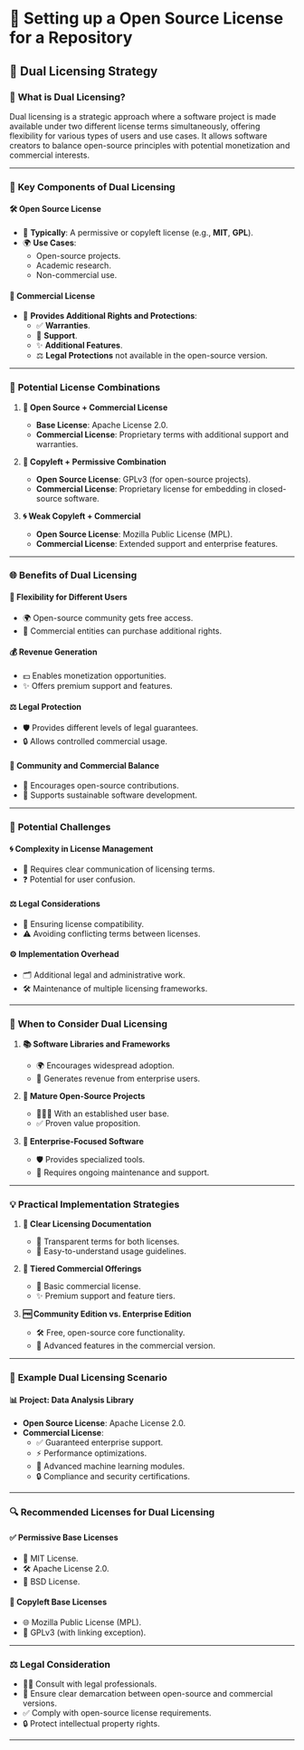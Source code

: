 # 📜 Setting up a Open Source License for a Repository

## 🔄 **Dual Licensing Strategy**

### 🤔 **What is Dual Licensing?**

Dual licensing is a strategic approach where a software project is made available under two different license terms simultaneously, offering flexibility for various types of users and use cases. It allows software creators to balance open-source principles with potential monetization and commercial interests.  

---

### 🌟 **Key Components of Dual Licensing**

#### 🛠 **Open Source License**

- 📝 **Typically**: A permissive or copyleft license (e.g., **MIT**, **GPL**).  
- 🌍 **Use Cases**:  
  - Open-source projects.  
  - Academic research.  
  - Non-commercial use.

#### 💼 **Commercial License**

- 📜 **Provides Additional Rights and Protections**:
  - ✅ **Warranties**.  
  - 🤝 **Support**.  
  - ✨ **Additional Features**.  
  - ⚖️ **Legal Protections** not available in the open-source version.

---

### 🤝 **Potential License Combinations**

1. **📂 Open Source + Commercial License**
   - **Base License**: Apache License 2.0.  
   - **Commercial License**: Proprietary terms with additional support and warranties.

2. **🔗 Copyleft + Permissive Combination**
   - **Open Source License**: GPLv3 (for open-source projects).  
   - **Commercial License**: Proprietary license for embedding in closed-source software.

3. **🌀 Weak Copyleft + Commercial**
   - **Open Source License**: Mozilla Public License (MPL).  
   - **Commercial License**: Extended support and enterprise features.

---

### 🌐 **Benefits of Dual Licensing**

#### 🎯 **Flexibility for Different Users**

- 🌍 Open-source community gets free access.  
- 💼 Commercial entities can purchase additional rights.

#### 💰 **Revenue Generation**

- 💵 Enables monetization opportunities.  
- ✨ Offers premium support and features.

#### ⚖️ **Legal Protection**

- 🛡 Provides different levels of legal guarantees.  
- 🔒 Allows controlled commercial usage.

#### 🌟 **Community and Commercial Balance**

- 🤝 Encourages open-source contributions.  
- 🔄 Supports sustainable software development.

---

### 🚫 **Potential Challenges**

#### 🌀 **Complexity in License Management**

- 📣 Requires clear communication of licensing terms.  
- ❓ Potential for user confusion.

#### ⚖️ **Legal Considerations**

- 🔧 Ensuring license compatibility.  
- ⚠️ Avoiding conflicting terms between licenses.

#### ⚙️ **Implementation Overhead**

- 🗂 Additional legal and administrative work.  
- 🛠 Maintenance of multiple licensing frameworks.

---

### 🤔 **When to Consider Dual Licensing**

1. **📚 Software Libraries and Frameworks**
   - 🌍 Encourages widespread adoption.  
   - 💼 Generates revenue from enterprise users.

2. **🔧 Mature Open-Source Projects**
   - 🧑‍🤝‍🧑 With an established user base.  
   - ✅ Proven value proposition.

3. **🏢 Enterprise-Focused Software**
   - 🛡 Provides specialized tools.  
   - 🔄 Requires ongoing maintenance and support.

---

### 💡 **Practical Implementation Strategies**

1. **📜 Clear Licensing Documentation**
   - 📝 Transparent terms for both licenses.  
   - 📖 Easy-to-understand usage guidelines.

2. **💼 Tiered Commercial Offerings**
   - 📂 Basic commercial license.  
   - ✨ Premium support and feature tiers.

3. **🆓 Community Edition vs. Enterprise Edition**
   - 🛠 Free, open-source core functionality.  
   - 💼 Advanced features in the commercial version.

---

### 🌟 **Example Dual Licensing Scenario**

#### 📊 **Project**: Data Analysis Library

- **Open Source License**: Apache License 2.0.  
- **Commercial License**:  
  - ✅ Guaranteed enterprise support.  
  - ⚡ Performance optimizations.  
  - 🤖 Advanced machine learning modules.  
  - 🔒 Compliance and security certifications.

---

### 🔍 **Recommended Licenses for Dual Licensing**

#### ✅ **Permissive Base Licenses**

- 📜 MIT License.  
- 🛠 Apache License 2.0.  
- 📂 BSD License.

#### 🔗 **Copyleft Base Licenses**

- 🌐 Mozilla Public License (MPL).  
- 🔗 GPLv3 (with linking exception).

---

### ⚖️ **Legal Consideration**

- 🧑‍⚖️ Consult with legal professionals.  
- 🔄 Ensure clear demarcation between open-source and commercial versions.  
- ✅ Comply with open-source license requirements.  
- 🔒 Protect intellectual property rights.

---
